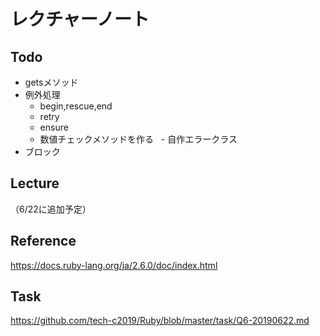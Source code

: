 # レクチャーノート

## Todo
 - getsメソッド
 - 例外処理
   - begin,rescue,end
   - retry
   - ensure
   - 数値チェックメソッドを作る
   - 自作エラークラス
 - ブロック

## Lecture
（6/22に追加予定）

## Reference
https://docs.ruby-lang.org/ja/2.6.0/doc/index.html  

## Task
https://github.com/tech-c2019/Ruby/blob/master/task/Q6-20190622.md
